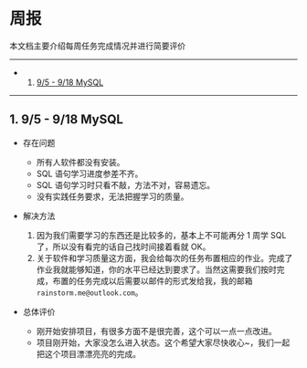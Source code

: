 # 周报

本文档主要介绍每周任务完成情况并进行简要评价

---
<!-- vscode-markdown-toc -->
* 1. [9/5 - 9/18 MySQL](#MySQL-0)

<!-- /vscode-markdown-toc -->

---

##  1. <a name='MySQL-0'></a>9/5 - 9/18 MySQL 

- 存在问题
    - 所有人软件都没有安装。
    - SQL 语句学习进度参差不齐。
    - SQL 语句学习时只看不敲，方法不对，容易遗忘。
    - 没有实践任务要求，无法把握学习的质量。

- 解决方法
    1. 因为我们需要学习的东西还是比较多的，基本上不可能再分 1 周学 SQL 了，所以没有看完的话自己找时间接着看就 OK。
    1. 关于软件和学习质量这方面，我会给每次的任务布置相应的作业。完成了作业我就能够知道，你的水平已经达到要求了。当然这需要我们按时完成，布置的任务完成以后需要以邮件的形式发给我，我的邮箱 `rainstorm.me@outlook.com`。

- 总体评价
    - 刚开始安排项目，有很多方面不是很完善，这个可以一点一点改进。
    - 项目刚开始，大家没怎么进入状态。这个希望大家尽快收心~，我们一起把这个项目漂漂亮亮的完成。